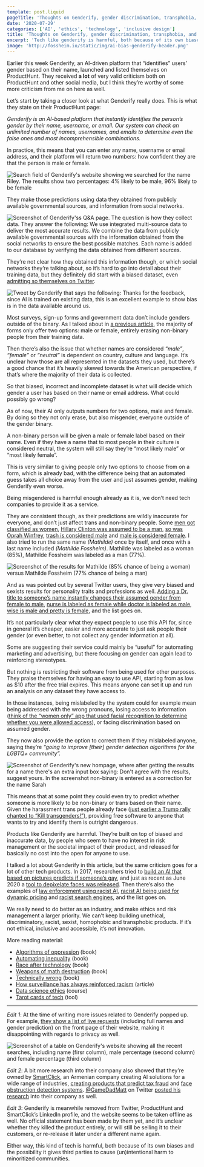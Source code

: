 ```yaml
---
template: post.liquid
pageTitle: 'Thoughts on Genderify, gender discrimination, transphobia, and (un)ethical AI.'
date: '2020-07-29'
categories: ['AI', 'ethics', 'technology', 'inclusive design']
title: 'Thoughts on Genderify, gender discrimination, transphobia, and ethical AI.'
excerpt: 'Tech like genderify is harmful, both because of its own biases and the possibility it gives third parties to cause (un)intentional harm to minoritized communities.'
image: 'http://fossheim.io/static/img/ai-bias-genderify-header.png'
---
```


Earlier this week Genderify, an AI-driven platform that “identifies” users’ gender based on their name, launched and listed themselves on ProductHunt. They received **a lot** of very valid criticism both on ProductHunt and other social media, but I think they’re worthy of some more criticism from me on here as well.

Let’s start by taking a closer look at what Genderify really does. This is what they state on their ProductHunt page:

_Genderify is an AI-based platform that instantly identifies the person’s gender by their name, username, or email. Our system can check an unlimited number of names, usernames, and emails to determine even the false ones and most incomprehensible combinations._

In practice, this means that you can enter any name, username or email address, and their platform will return two numbers: how confident they are that the person is male or female.

<img src="/static/img/ai-bias-genderify-header.png" alt="Search field of Genderify's website showing we searched for the name Riley. The results show two percentages: 4% likely to be male, 96% likely to be female" class="wide" />

They make those predictions using data they obtained from publicly available governmental sources, and information from social networks.

<img src="/static/img/ai-bias-genderify-collection.png" alt="Screenshot of Genderify'ss Q&A page. The question is how they collect data. They answer the following: We use integrated multi-source data to deliver the most accurate results. We combine the data from publicly available governmental sources with the information obtained from the social networks to ensure the best possible matches. Each name is added to our database by verifying the data obtained from different sources." class="wide" />

They’re not clear how they obtained this information though, or which social networks they’re talking about, so it’s hard to go into detail about their training data, but they definitely did start with a biased dataset, even [admitting so themselves on Twitter](https://twitter.com/genderify/status/1288241503488204800).

<img src="/static/img/ai-bias-genderify-tweet.png" alt="Tweet by Genderify that says the following: Thanks for the feedback, since AI is trained on existing data, this is an excellent example to show bias is in the data available around us." class="wide" />

Most surveys, sign-up forms and government data don’t include genders outside of the binary. As I talked about in [a previous article](https://fossheim.io/writing/posts/non-binary-design/), the majority of forms only offer two options: male or female, entirely erasing non-binary people from their training data.

Then there’s also the issue that whether names are considered _“male”_, _“female”_ or _“neutral”_ is dependent on country, culture and language. It’s unclear how those are all represented in the datasets they used, but there’s a good chance that it’s heavily skewed towards the American perspective, if that’s where the majority of their data is collected.

So that biased, incorrect and incomplete dataset is what will decide which gender a user has based on their name or email address. What could possibly go wrong?

As of now, their AI only outputs numbers for two options, male and female. By doing so they not only erase, but also misgender, everyone outside of the gender binary.

A non-binary person will be given a male or female label based on their name. Even if they have a name that to most people in their culture is considered neutral, the system will still say they’re “most likely male” or “most likely female”.

This is very similar to giving people only two options to choose from on a form, which is already bad, with the difference being that an automated guess takes all choice away from the user and just assumes gender, making Genderify even worse.

Being misgendered is harmful enough already as it is, we don’t need tech companies to provide it as a service.

They are consistent though, as their predictions are wildly inaccurate for everyone, and don’t just affect trans and non-binary people. Some [men got classified as women](https://twitter.com/seldo/status/1288151563588919297), [Hillary Clinton was assumed to be a man](https://twitter.com/leamiserables/status/1288225862119313409), [so was Oprah Winfrey](https://twitter.com/schock/status/1288241823543169030), [trash is considered male](https://twitter.com/liatrisbian/status/1288184469082517504) and [male is considered female](https://twitter.com/downziggurat/status/1288240128909905920). I also tried to run the same name _(Mathilde)_ once by itself, and once with a last name included _(Mathilde Fossheim)_. Mathilde was labeled as a woman (85%), Mathilde Fossheim was labeled as a man (77%).

<img src="/static/img/ai-bias-genderify-mathilde.png" alt="Screenshot of the results for Mathilde (85% chance of being a woman) versus Mathilde Fossheim (77% chance of being a man)" class="wide" />

And as was pointed out by several Twitter users, they give very biased and sexists results for personality traits and professions as well. [Adding a Dr. title to someone’s name instantly changes their assumed gender from female to male](https://twitter.com/schock/status/1288243807369256960), [nurse is labeled as female while doctor is labeled as male](https://twitter.com/_alialkhatib/status/1288179135211114497), [wise is male and pretty is female](https://twitter.com/RWerpachowski/status/1288232561592991750), and the list goes on.

It’s not particularly clear what they expect people to use this API for, since in general it’s cheaper, easier and more accurate to just ask people their gender (or even better, to not collect any gender information at all).

Some are suggesting their service could mainly be “useful” for automating marketing and advertising, but there focusing on gender can again lead to reinforcing stereotypes.

But nothing is restricting their software from being used for other purposes. They praise themselves for having an easy to use API, starting from as low as $10 after the free trial expires. This means anyone can set it up and run an analysis on any dataset they have access to.

In those instances, being mislabeled by the system could for example mean being addressed with the wrong pronouns, losing access to information ([think of the “women only” app that used facial recognition to determine whether you were allowed access](https://www.theverge.com/2020/2/7/21128236/gender-app-giggle-women-ai-screen-trans-social)), or facing discrimination based on assumed gender.

They now also provide the option to correct them if they mislabeled anyone, saying they’re _“going to improve [their] gender detection algorithms for the LGBTQ+ community”._

<img src="/static/img/ai-bias-genderify-lgbtq.png" alt="Screenshot of Genderify's new hompage, where after getting the results for a name there's an extra input box saying: Don't agree with the results, suggest yours. In the screenshot non-binary is entered as a correction for the name Sarah" class="wide" />

This means that at some point they could even try to predict whether someone is more likely to be non-binary or trans based on their name. Given the harassment trans people already face ([just earlier a Trump rally chanted to “Kill transgenders!”](https://www.lgbtqnation.com/2020/07/trump-supporter-starts-kill-transgenders-chant-rally/)), providing free software to anyone that wants to try and identify them is outright dangerous.

Products like Genderify are harmful. They’re built on top of biased and inaccurate data, by people who seem to have no interest in risk management or the societal impact of their product, and released for basically no cost into the open for anyone to use.

I talked a lot about Genderify in this article, but the same criticism goes for a lot of other tech products. In 2017, researchers tried to [build an AI that based on pictures predicts if someone’s gay](https://medium.com/@blaisea/do-algorithms-reveal-sexual-orientation-or-just-expose-our-stereotypes-d998fafdf477), and just as recent as June 2020 a [tool to depixelate faces was released](https://twitter.com/tg_bomze/status/1274098682284163072?lang=en). Then there’s also the examples of [law enforcement using racist AI](https://www.propublica.org/article/machine-bias-risk-assessments-in-criminal-sentencing), [racist AI being used for dynamic pricing](https://venturebeat.com/2020/06/12/researchers-find-racial-discrimination-in-dynamic-pricing-algorithms-used-by-uber-lyft-and-others/) and [racist search engines](https://www.academia.edu/1975319/Missed_Connections_What_Search_Engines_Say_About_Women), and the list goes on.

We really need to do better as an industry, and make ethics and risk management a larger priority. We can’t keep building unethical, discriminatory, racist, sexist, homophobic and transphobic products. If it’s not ethical, inclusive and accessible, it’s not innovation.

More reading material:

- [Algorithms of oppression](https://www.goodreads.com/book/show/34762552-algorithms-of-oppression) (book)
- [Automating inequality](https://www.goodreads.com/book/show/34964830-automating-inequality) (book)
- [Race after technology](https://www.goodreads.com/book/show/42527493-race-after-technology) (book)
- [Weapons of math destruction](https://www.goodreads.com/book/show/28186015-weapons-of-math-destruction?ac=1&from_search=true&qid=dN1hL0r66S&rank=1) (book)
- [Technically wrong](https://www.goodreads.com/book/show/38212110-technically-wrong) (book)
- [How surveillance has always reinforced racism](https://www.wired.com/story/how-surveillance-reinforced-racism/) (article)
- [Data science ethics](https://www.coursera.org/learn/data-science-ethics) (course)
- [Tarot cards of tech](http://tarotcardsoftech.artefactgroup.com/) (tool)

---

_Edit 1_: At the time of writing more issues related to Genderify popped up. For example, [they show a list of live requests](https://twitter.com/MarieChatfield/status/1288154244047163392) (including full names and gender prediction) on the front page of their website, making it disappointing with regards to privacy as well.

<img src="/static/img/ai-bias-genderify-privacy.png" alt="Screenshot of a table on Genderify's website showing all the recent searches, including name (firsr column), male percentage (second column) and female percentage (third column)" class="wide" />


_Edit 2_: A bit more research into their company also showed that they’re owned by [SmartClick](https://smartclick.ai/), an Armenian company creating AI solutions for a wide range of industries, [creating products that predict tax fraud](https://smartclick.ai/industries/) and [face obstruction detection systems](https://twitter.com/GameDadMatt/status/1288355360806379521). [@GameDadMatt](https://twitter.com/GameDadMatt) on Twitter [posted his research](https://twitter.com/GameDadMatt/status/1288355353692758016) into their company as well.

_Edit 3_: Genderify is meanwhile removed from Twitter, ProductHunt and SmartClick’s LinkedIn profile, and the website seems to be taken offline as well. No official statement has been made by them yet, and it’s unclear whether they killed the product entirely, or will still be selling it to their customers, or re-release it later under a different name again.

Either way, this kind of tech is harmful, both because of its own biases and the possibility it gives third parties to cause (un)intentional harm to minoritized communities.